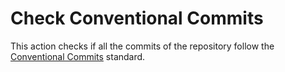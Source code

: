 # Check Conventional Commits
This action checks if all the commits of the repository follow the [Conventional Commits](https://www.conventionalcommits.org/en/v1.0.0/) standard.


